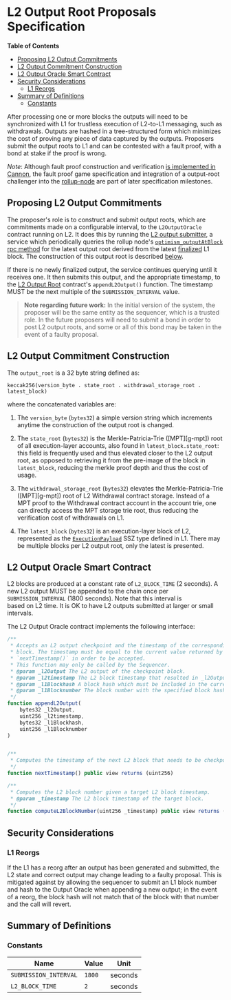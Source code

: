 # L2 Output Root Proposals Specification

<!-- All glossary references in this file. -->

[g-rollup-node]: glossary.md#rollup-node

<!-- START doctoc generated TOC please keep comment here to allow auto update -->
<!-- DON'T EDIT THIS SECTION, INSTEAD RE-RUN doctoc TO UPDATE -->
**Table of Contents**

- [Proposing L2 Output Commitments](#proposing-l2-output-commitments)
- [L2 Output Commitment Construction](#l2-output-commitment-construction)
- [L2 Output Oracle Smart Contract](#l2-output-oracle-smart-contract)
- [Security Considerations](#security-considerations)
  - [L1 Reorgs](#l1-reorgs)
- [Summary of Definitions](#summary-of-definitions)
  - [Constants](#constants)

<!-- END doctoc generated TOC please keep comment here to allow auto update -->

After processing one or more blocks the outputs will need to be synchronized with L1 for trustless execution of
L2-to-L1 messaging, such as withdrawals. Outputs are hashed in a tree-structured form which minimizes the cost of
proving any piece of data captured by the outputs.
Proposers submit the output roots to L1 and can be contested with a fault proof,
with a bond at stake if the proof is wrong.

_Note_: Although fault proof construction and verification [is implemented in Cannon][cannon],
the fault proof game specification and integration of a output-root challenger into the [rollup-node][g-rollup-node]
are part of later specification milestones.

[cannon]: https://github.com/ethereum-optimism/cannon

## Proposing L2 Output Commitments

The proposer's role is to construct and submit output roots, which are commitments made on a configurable interval,
to the `L2OutputOracle` contract running on L2. It does this by running the [L2 output submitter](../l2os/), a service
which periodically queries the rollup node's
[`optimism_outputAtBlock` rpc method](./rollup-node.md#l2-output-rpc-method) for the latest output root derived
from the latest [finalized](rollup-node.md#finalization-guarantees) L1 block. The construction of this output root is
described [below](#l2-output-commitment-construction).

If there is no newly finalized output, the service continues querying until it receives one. It then submits this
output, and the appropriate timestamp, to the [L2 Output Root](#l2-output-root-smart-contract) contract's
`appendL2Output()` function. The timestamp MUST be the next multiple of the `SUBMISSION_INTERVAL` value.

> **Note regarding future work:** In the initial version of the system, the proposer will be the same entity as the
> sequencer, which is a trusted role. In the future proposers will need to submit a bond in order to post L2 output
> roots, and some or all of this bond may be taken in the event of a faulty proposal.

## L2 Output Commitment Construction

The `output_root` is a 32 byte string defined as:

```pseudocode
keccak256(version_byte . state_root . withdrawal_storage_root . latest_block)
```

where the concatenated variables are:

1. The `version_byte` (`bytes32`) a simple version string which increments anytime the construction of the output root
   is changed.

1. The `state_root` (`bytes32`) is the Merkle-Patricia-Trie ([MPT][g-mpt]) root of all execution-layer accounts,
   also found in `latest_block.state_root`: this field is frequently used and thus elevated closer to the L2 output
   root, as opposed to retrieving it from the pre-image of the block in `latest_block`, reducing the merkle proof depth
   and thus the cost of usage.

1. The `withdrawal_storage_root` (`bytes32`) elevates the Merkle-Patricia-Trie ([MPT][g-mpt]) root of L2 Withdrawal
   contract storage. Instead of a MPT proof to the Withdrawal contract account in the account trie, one can directly
access the MPT storage trie root, thus reducing the verification cost of withdrawals on L1.

1. The `latest_block` (`bytes32`) is an execution-layer block of L2, represented as the
   [`ExecutionPayload`][executionpayload] SSZ type defined in L1. There may be multiple blocks per L2 output root, only
   the latest is presented.

[executionpayload]: https://github.com/ethereum/consensus-specs/blob/dev/specs/bellatrix/beacon-chain.md#executionpayload

## L2 Output Oracle Smart Contract

L2 blocks are produced at a constant rate of `L2_BLOCK_TIME` (2 seconds).
A new L2 output MUST be appended to the chain once per `SUBMISSION_INTERVAL` (1800 seconds). Note that this interval is\
based on L2 time. It is OK to have L2 outputs submitted at larger or small intervals.

The L2 Output Oracle contract implements the following interface:

```js
/**
 * Accepts an L2 output checkpoint and the timestamp of the corresponding L2
 * block. The timestamp must be equal to the current value returned by
 * `nextTimestamp()` in order to be accepted.
 * This function may only be called by the Sequencer.
 * @param _l2Output The L2 output of the checkpoint block.
 * @param _l2timestamp The L2 block timestamp that resulted in _l2Output.
 * @param _l1Blockhash A block hash which must be included in the current chain.
 * @param _l1Blocknumber The block number with the specified block hash.
 */
function appendL2Output(
    bytes32 _l2Output,
    uint256 _l2timestamp,
    bytes32 _l1Blockhash,
    uint256 _l1Blocknumber
)


/**
 * Computes the timestamp of the next L2 block that needs to be checkpointed.
 */
function nextTimestamp() public view returns (uint256)

/**
 * Computes the L2 block number given a target L2 block timestamp.
 * @param _timestamp The L2 block timestamp of the target block.
 */
function computeL2BlockNumber(uint256 _timestamp) public view returns (uint256)
```

## Security Considerations

### L1 Reorgs

If the L1 has a reorg after an output has been generated and submitted, the L2 state and correct output may change
leading to a faulty proposal. This is mitigated against by allowing the sequencer to submit an
L1 block number and hash to the Output Oracle when appending a new output; in the event of a reorg, the block hash
will not match that of the block with that number and the call will revert.

## Summary of Definitions

### Constants

| Name                  | Value  | Unit    |
| --------------------- | ------ | ------- |
| `SUBMISSION_INTERVAL` | `1800` | seconds |
| `L2_BLOCK_TIME`       | `2`    | seconds |
